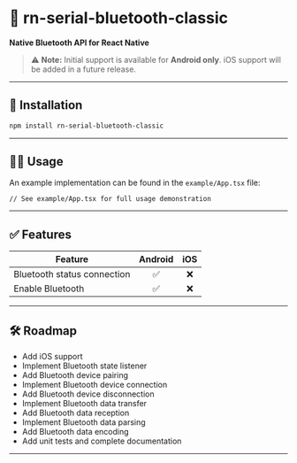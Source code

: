# 📡 rn-serial-bluetooth-classic

**Native Bluetooth API for React Native**

> ⚠️ **Note:** Initial support is available for **Android only**. iOS support will be added in a future release.

---

## 🚀 Installation

```bash
npm install rn-serial-bluetooth-classic
```

---

## 🧑‍💻 Usage

An example implementation can be found in the `example/App.tsx` file:

```tsx
// See example/App.tsx for full usage demonstration
```

---

## ✅ Features

| Feature                     | Android | iOS |
| --------------------------- | :-----: | :-: |
| Bluetooth status connection |    ✅    |  ❌  |
| Enable Bluetooth            |    ✅    |  ❌  |

---

## 🛠️ Roadmap

* Add iOS support
* Implement Bluetooth state listener
* Add Bluetooth device pairing
* Implement Bluetooth device connection
* Add Bluetooth device disconnection
* Implement Bluetooth data transfer
* Add Bluetooth data reception
* Implement Bluetooth data parsing
* Add Bluetooth data encoding
* Add unit tests and complete documentation

---
